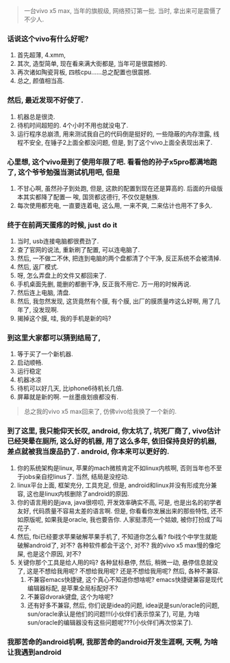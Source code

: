 > 一台vivo x5 max, 当年的旗舰级, 网络预订第一批. 当时, 拿出来可是震慑了不少人.

### 话说这个vivo有什么好呢?

1. 首先超薄,  4.xmm, 
2. 其次, 造型简单, 现在看来满大街都是, 当年可是很震撼的.
3. 再次诸如陶瓷背板, 四核cpu......总之配置也很震撼.
4. 总之, 颜值相当高.

### 然后, 最近发现不好使了.

1. 机器总是很烫.
2. 待机时间超短的. 4个小时不用也就没电了. 
3. 运行程序总崩溃, 用来测试我自己的代码倒是挺好的, 一些隐蔽的内存泄露, 线程不安全, 在锤子2上面全都没问题, 但是, 到了这个vivo上面全表现出来了.

### 心里想, 这个vivo是到了使用年限了吧. 看看他的孙子x5pro都满地跑了,  这个爷爷勉强当测试机用吧, 但是

1. 不甘心啊, 虽然孙子到处跑, 但是, 这款的配置到现在还是算高的. 后面的升级版本其实都降了配置— 唉, 国货都这德行, 不仅仅是魅族.
2. 每次使用都充电, 一直要连着电, 这么用, 一来不爽, 二来估计也用不了多久.

### 终于在前两天蛋疼的时候, just do it

1. 当时, usb连接电脑都很费劲了. 
2. 查了官网的说法, 重新刷了配置, 可以连电脑了.
3. 然后, 一不做二不休, 把连到电脑的两个盘都清了个干净, 反正系统不会被清掉.
4. 然后, 返厂模式.
5. 呀, 怎么弄盘上的文件又都回来了.
6. 手机桌面先删, 能删的都删干净, 反正我不用它. 万一用的时候再说.
7. 然后连上电脑, 清盘.
8. 然后, 我忽然发现, 这货竟然有个膜, 有个膜, 出厂的膜质量咋这么好啊, 用了几年了, 没发现啊.
9. 揭掉这个膜, 哇, 我的手机是新的吗?

### 到这里大家都可以猜到结局了, 

1. 等于买了一个新机器.
2. 启动顺畅.
3. 运行稳定
4. 机器冰凉
5. 待机可以好几天, 比iphone6待机长几倍.
6. 屏幕就是新的啊. 一丝墨痕划痕都没有.

> 总之我的vivo x5 max回来了, 仿佛vivo给我换了一个新的. 

### 到了这里, 我只能仰天长叹, android, 你太坑了, 坑死厂商了, vivo估计已经哭晕在厕所, 这么好的机器, 用了这么多年, 依旧保持良好的机器, 差点就被我当废品扔了. android, 你本来可以更好的.

1. 你的系统架构是linux, 苹果的mach微核肯定不如linux内核啊, 否则当年也不至于jobs亲自挖linus了. 当然, 结局是没挖动.
2. linux平台上面, 框架充分, 工具充足, 但是, android和linux并没有形成充分兼容, 这也是linux内核删除了android的原因.
3. 你的语言用的是java, java很唠叨, 开发效率确实不高, 可是, 也是出名的初学者友好, 代码质量不容易太差的语言啊. 但是, 你看看你发展出来的那些特性, 还不如原版呢, 如果我是oracle, 我也要告你. 人家挺漂亮一个姑娘, 被你打扮成了叫花子.
4. 然后, fbi已经要求苹果破解苹果手机了, 不知道你怎么看? fbi找个中学生就能破解android了, 对不? 各种软件都会干这个, 对不? 我的vivo x5 max慢的像坨屎, 也是这个原因, 对不?
5. 关键你那个工具是给人用的吗? 各种鼠标悬停, 然后, 稍微一动, 悬停信息就没了, 这是不想给我用呢? 不想给我用呢? 还是不想给我用呢? 然后, 各种不兼容.
   1. 不兼容emacs快捷键, 这个真心不知道你想啥呢? emacs快捷键兼容是现代编辑器标配, 是苹果全局标配好不?
   2. 不兼容dvorak键盘, 这个为啥呢?
   3. 还有好多不兼容, 然后, 你们说是idea的问题, idea说是sun/oracle的问题, sun/oracle承认是他们的问题!!!(小伙伴们表示惊呆了), 可是, 为啥sun/oracle的编辑器没有这些问题呢???(小伙伴们再次惊呆了).

### 我那苦命的android机啊, 我那苦命的android开发生涯啊, 天啊, 为啥让我遇到android



